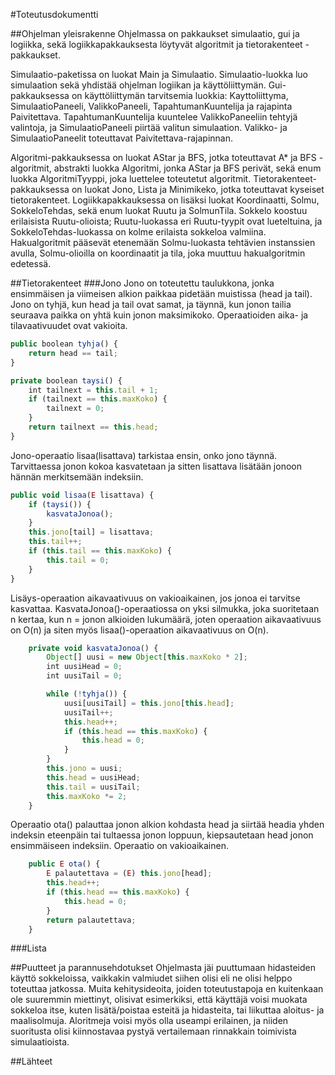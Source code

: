 #Toteutusdokumentti

##Ohjelman yleisrakenne
Ohjelmassa on pakkaukset simulaatio, gui ja logiikka, sekä logiikkapakkauksesta löytyvät algoritmit ja tietorakenteet -pakkaukset.

Simulaatio-paketissa on luokat Main ja Simulaatio. Simulaatio-luokka luo simulaation sekä yhdistää ohjelman logiikan ja käyttöliittymän. Gui-pakkauksessa on käyttöliittymän tarvitsemia luokkia: Kayttoliittyma, SimulaatioPaneeli, ValikkoPaneeli, TapahtumanKuuntelija ja rajapinta Paivitettava. TapahtumanKuuntelija kuuntelee ValikkoPaneeliin tehtyjä valintoja, ja SimulaatioPaneeli piirtää valitun simulaation. Valikko- ja SimulaatioPaneelit toteuttavat Paivitettava-rajapinnan.

Algoritmi-pakkauksessa on luokat AStar ja BFS, jotka toteuttavat A\* ja BFS -algoritmit, abstrakti luokka Algoritmi, jonka AStar ja BFS perivät, sekä enum luokka AlgoritmiTyyppi, joka luettelee toteutetut algoritmit. Tietorakenteet-pakkauksessa on luokat Jono, Lista ja Minimikeko, jotka toteuttavat kyseiset tietorakenteet. Logiikkapakkauksessa on lisäksi luokat Koordinaatti, Solmu, SokkeloTehdas, sekä enum luokat Ruutu ja SolmunTila. Sokkelo koostuu erilaisista Ruutu-olioista; Ruutu-luokassa eri Ruutu-tyypit ovat lueteltuina, ja SokkeloTehdas-luokassa on kolme erilaista sokkeloa valmiina. Hakualgoritmit pääsevät etenemään Solmu-luokasta tehtävien instanssien avulla, Solmu-olioilla on koordinaatit ja tila, joka muuttuu hakualgoritmin edetessä.

##Tietorakenteet
###Jono
Jono on toteutettu taulukkona, jonka ensimmäisen ja viimeisen alkion paikkaa pidetään muistissa (head ja tail). 
Jono on tyhjä, kun head ja tail ovat samat, ja täynnä, kun jonon tailia seuraava paikka on yhtä kuin jonon maksimikoko.
Operaatioiden aika- ja tilavaativuudet ovat vakioita.

```javascript
public boolean tyhja() {
    return head == tail;
}
```

```javascript
private boolean taysi() {
    int tailnext = this.tail + 1;
    if (tailnext == this.maxKoko) {
        tailnext = 0;
    }
    return tailnext == this.head;
}
```

Jono-operaatio lisaa(lisattava) tarkistaa ensin, onko jono täynnä. Tarvittaessa jonon kokoa kasvatetaan ja sitten lisattava lisätään jonoon hännän merkitsemään indeksiin.

```javascript
public void lisaa(E lisattava) {
    if (taysi()) {
        kasvataJonoa();
    }
    this.jono[tail] = lisattava;
    this.tail++;
    if (this.tail == this.maxKoko) {
        this.tail = 0;
    }
}
```
Lisäys-operaation aikavaativuus on vakioaikainen, jos jonoa ei tarvitse kasvattaa. KasvataJonoa()-operaatiossa on yksi silmukka, joka suoritetaan n kertaa, kun n = jonon alkioiden lukumäärä, joten operaation aikavaativuus on O(n) ja siten myös lisaa()-operaation aikavaativuus on O(n).
```javascript
    private void kasvataJonoa() {
        Object[] uusi = new Object[this.maxKoko * 2];
        int uusiHead = 0;
        int uusiTail = 0;

        while (!tyhja()) {
            uusi[uusiTail] = this.jono[this.head];
            uusiTail++;
            this.head++;
            if (this.head == this.maxKoko) {
                this.head = 0;
            }
        }
        this.jono = uusi;
        this.head = uusiHead;
        this.tail = uusiTail;
        this.maxKoko *= 2;
    }
```
Operaatio ota() palauttaa jonon alkion kohdasta head ja siirtää headia yhden indeksin eteenpäin tai tultaessa jonon loppuun, kiepsautetaan head jonon ensimmäiseen indeksiin. Operaatio on vakioaikainen.
```javascript
    public E ota() {
        E palautettava = (E) this.jono[head];
        this.head++;
        if (this.head == this.maxKoko) {
            this.head = 0;
        }
        return palautettava;
    }
```

###Lista


##Puutteet ja parannusehdotukset
Ohjelmasta jäi puuttumaan hidasteiden käyttö sokkeloissa, vaikkakin valmiudet siihen olisi eli ne olisi helppo toteuttaa jatkossa.  Muita kehitysideoita, joiden toteutustapoja en kuitenkaan ole suuremmin miettinyt, olisivat esimerkiksi, että käyttäjä voisi muokata sokkeloa itse, kuten lisätä/poistaa esteitä ja hidasteita, tai liikuttaa aloitus- ja maalisolmuja. Aloritmeja voisi myös olla useampi erilainen, ja niiden suoritusta olisi kiinnostavaa pystyä vertailemaan rinnakkain toimivista simulaatioista.

##Lähteet

